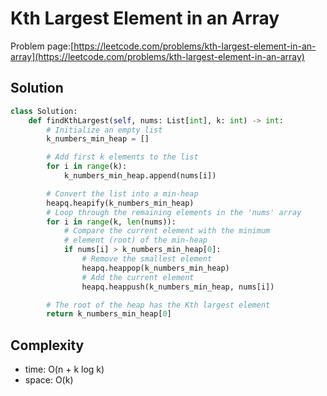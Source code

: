 # Kth Largest Element in an Array

Problem page:[https://leetcode.com/problems/kth-largest-element-in-an-array](https://leetcode.com/problems/kth-largest-element-in-an-array)

## Solution

```python
class Solution:
    def findKthLargest(self, nums: List[int], k: int) -> int:
        # Initialize an empty list
        k_numbers_min_heap = []

        # Add first k elements to the list
        for i in range(k):
            k_numbers_min_heap.append(nums[i])

        # Convert the list into a min-heap
        heapq.heapify(k_numbers_min_heap)
        # Loop through the remaining elements in the 'nums' array
        for i in range(k, len(nums)):
            # Compare the current element with the minimum
            # element (root) of the min-heap
            if nums[i] > k_numbers_min_heap[0]:
                # Remove the smallest element
                heapq.heappop(k_numbers_min_heap)
                # Add the current element
                heapq.heappush(k_numbers_min_heap, nums[i])

        # The root of the heap has the Kth largest element
        return k_numbers_min_heap[0]
```

## Complexity

- time: O(n + k log k)
- space: O(k)
